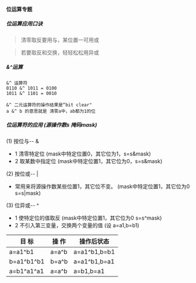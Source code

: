 #### 位运算专题

##### 位运算应用口诀 
> 清零取反要用与，某位置一可用或 

> 若要取反和交换，轻轻松松用异或 

##### &^运算
```
&^ 运算符
0110 &^ 1011 = 0100
1011 &^ 1101 = 0010

&^ 二元运算符的操作结果是“bit clear"
a &^ b 的意思就是 清零a中，ab都为1的位
``` 

##### 位运算符的应用 (源操作数s 掩码mask) 
(1) 按位与-- & 
- 1 清零特定位 (mask中特定位置0，其它位为1，s=s&mask) 
- 2 取某数中指定位 (mask中特定位置1，其它位为0，s=s&mask) 

(2) 按位或-- | 
-  常用来将源操作数某些位置1，其它位不变。 (mask中特定位置1，其它位为0 s=s|mask)

(3) 位异或-- ^ 
- 1 使特定位的值取反 (mask中特定位置1，其它位为0 s=s^mask) 
- 2 不引入第三变量，交换两个变量的值 (设 a=a1,b=b1) 

|目 标|          操 作  |            操作后状态 |
|---|---|---|
a=a1^b1   |     a=a^b|              a=a1^b1,b=b1 
b=a1^b1^b1 |     b=a^b|              a=a1^b1,b=a1 
a=b1^a1^a1  |    a=a^b |             a=b1,b=a1 
